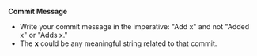 __Commit Message__

- Write your commit message in the imperative: "Add x" and not "Added x" or "Adds x." 
- The __x__ could be any meaningful string related to that commit.  
